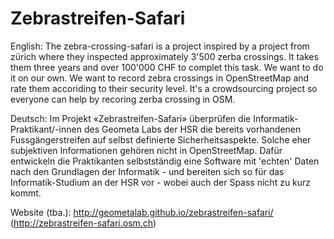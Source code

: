 # Zebrastreifen-Safari

English: The zebra-crossing-safari is a project inspired by a project from 
zürich where they inspected approximately 3'500 zerba crossings. 
It takes them three years and over 100'000 CHF to complet this task. We want to do it on our own. 
We want to record zebra crossings in OpenStreetMap and rate them accoriding to their security level. 
It's a crowdsourcing project so everyone can help by recoring zerba crossing in OSM. 

Deutsch: Im Projekt «Zebrastreifen-Safari» überprüfen die Informatik-Praktikant/-innen des Geometa Labs der HSR 
die bereits vorhandenen Fussgängerstreifen auf selbst definierte Sicherheitsaspekte. 
Solche eher subjektiven Informationen gehören nicht in OpenStreetMap. 
Dafür entwickeln die Praktikanten selbstständig eine Software mit 'echten' Daten nach den Grundlagen 
der Informatik - und bereiten sich so für das Informatik-Studium an der HSR vor - wobei auch der 
Spass nicht zu kurz kommt.

Website (tba.): http://geometalab.github.io/zebrastreifen-safari/ (http://zebrastreifen-safari.osm.ch)
